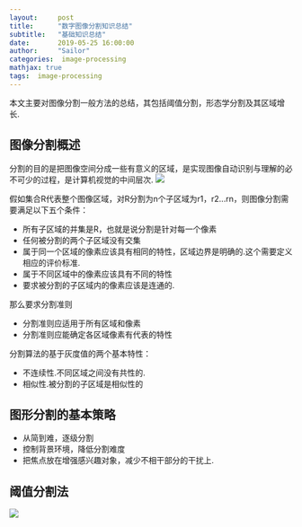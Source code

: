 ```yaml
---
layout:     post
title:      "数字图像分割知识总结"
subtitle:   "基础知识总结"
date:       2019-05-25 16:00:00
author:     "Sailor"
categories:  image-processing
mathjax: true
tags:  image-processing
---
```


本文主要对图像分割一般方法的总结，其包括阈值分割，形态学分割及其区域增长.

<!-- more -->

## 图像分割概述
分割的目的是把图像空间分成一些有意义的区域，是实现图像自动识别与理解的必不可少的过程，是计算机视觉的中间层次.
![](https://sailorlou.github.io/image/image_boundary/seg-overview.PNG)

假如集合R代表整个图像区域，对R分割为n个子区域为r1，r2...rn，则图像分割需要满足以下五个条件：
- 所有子区域的并集是R，也就是说分割是针对每一个像素
- 任何被分割的两个子区域没有交集
- 属于同一个区域的像素应该具有相同的特性，区域边界是明确的.这个需要定义相应的评价标准.
-  属于不同区域中的像素应该具有不同的特性
- 要求被分割的子区域内的像素应该是连通的.   

那么要求分割准则
- 分割准则应适用于所有区域和像素
- 分割准则应能确定各区域像素有代表的特性

分割算法的基于灰度值的两个基本特性：
- 不连续性.不同区域之间没有共性的.
- 相似性.被分割的子区域是相似性的

## 图形分割的基本策略
- 从简到难，逐级分割
- 控制背景环境，降低分割难度
- 把焦点放在增强感兴趣对象，减少不相干部分的干扰上.   

## 阈值分割法

![](https://sailorlou.github.io/image/image_boundary/yuzhi.PNG)